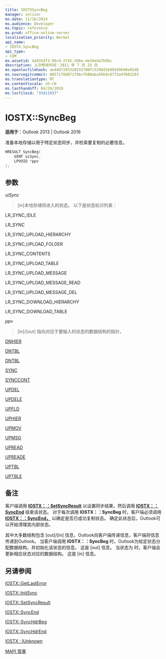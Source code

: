 ```yaml
---
title: IOSTXSyncBeg
manager: soliver
ms.date: 11/16/2014
ms.audience: Developer
ms.topic: reference
ms.prod: office-online-server
localization_priority: Normal
api_name:
- IOSTX.SyncBeg
api_type:
- COM
ms.assetid: 4a935df3-98c4-2742-206e-4e16eda7b9bc
description: 上次修改时间：2011 年 7 月 23 日
ms.openlocfilehash: ae4497295328155780fc5208d1699169698e02d8
ms.sourcegitcommit: 8657170d071f9bcf680aba50b9c07f2a4fb82283
ms.translationtype: MT
ms.contentlocale: zh-CN
ms.lasthandoff: 04/28/2019
ms.locfileid: "33411937"
---
```

# <a name="iostxsyncbeg"></a>IOSTX::SyncBeg

  
  
**适用于**：Outlook 2013 | Outlook 2016 
  
准备本地存储以用于特定状态同步，并检索要复制的必要信息。
  
```cpp
HRESULT SyncBeg( 
    UINT uiSync, 
    LPVOID *ppv 
);
```

## <a name="parameters"></a>参数

 _uiSync_
  
>  [in]本地存储将进入的状态。 以下是状态标识列表： 
    
LR_SYNC_IDLE
  
> 
    
LR_SYNC
  
> 
    
LR_SYNC_UPLOAD_HIERARCHY
  
> 
    
LR_SYNC_UPLOAD_FOLDER
  
> 
    
LR_SYNC_CONTENTS
  
> 
    
LR_SYNC_UPLOAD_TABLE
  
> 
    
LR_SYNC_UPLOAD_MESSAGE
  
> 
    
LR_SYNC_UPLOAD_MESSAGE_READ
  
> 
    
LR_SYNC_UPLOAD_MESSAGE_DEL
  
> 
    
LR_SYNC_DOWNLOAD_HIERARCHY
  
> 
    
LR_SYNC_DOWNLOAD_TABLE
  
> 
    
 _ppv_
  
>  [in]/[out] 指向对应于要输入的状态的数据结构的指针。 
    
[DNHIER](dnhier.md)
  
> 
    
[DNTBL](dntbl.md)
  
> 
    
[DNTBL](dntbl.md)
  
> 
    
[SYNC](sync.md)
  
> 
    
[SYNCCONT](synccont.md)
  
> 
    
[UPDEL](updel.md)
  
> 
    
[UPDELE](updele.md)
  
> 
    
[UPFLD](upfld.md)
  
> 
    
[UPHIER](uphier.md)
  
> 
    
[UPMOV](upmov.md)
  
> 
    
[UPMSG](upmsg.md)
  
> 
    
[UPREAD](upread.md)
  
> 
    
[UPREADE](upreade.md)
  
> 
    
[UPTBL](uptbl.md)
  
> 
    
[UPTBLE](uptble.md)
  
> 
    
## <a name="remarks"></a>备注

客户端调用 **[IOSTX：：SetSyncResult](iostx-setsyncresult.md)** 以设置同步结果，然后调用 **[IOSTX：：SyncEnd](iostx-syncend.md)** 结束该状态。 对于每次调用 **IOSTX：：SyncBeg** 时，客户端必须调用 **[IOSTX：：SyncEnd，](iostx-syncend.md)** 以确定是否已成功复制状态。 确定此状态后，Outlook可以开始清理其内部状态。 
  
其中大多数结构包含 [out]/[in] 信息，Outlook向客户端传递信息，客户端将信息传递到Outlook。 当客户端调用 **IOSTX：：SyncBeg** 时，Outlook为给定状态分配数据结构，并初始化该状态的信息。 这是 [out] 信息。 当状态为 时，客户端会更新相应状态对应的数据结构。 这是 [in] 信息。 
  
## <a name="see-also"></a>另请参阅



[IOSTX::GetLastError](iostx-getlasterror.md)
  
[IOSTX::InitSync](iostx-initsync.md)
  
[IOSTX::SetSyncResult](iostx-setsyncresult.md)
  
[IOSTX::SyncEnd](iostx-syncend.md)
  
[IOSTX::SyncHdrBeg](iostx-synchdrbeg.md)
  
[IOSTX::SyncHdrEnd](iostx-synchdrend.md)
  
[IOSTX : IUnknown](iostxiunknown.md)


[MAPI 常量](mapi-constants.md)

